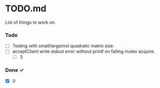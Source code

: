 # TODO.md

List of things to work on.

### Todo

- [ ] Testing with small/large/not quadratic matrix size. 
- [ ] acceptClient write stdout error without printf on failing mutex acquire.
  - [ ] 3

### Done ✓

- [x] 0